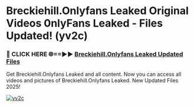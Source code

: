# Breckiehill.Onlyfans Leaked Original Videos 0nlyFans Leaked - Files Updated! (yv2c)

<h3>🔴 CLICK HERE 🌐==►► <a href="https://tinyurl.com/2m67pmp6" rel="nofollow">Breckiehill.Onlyfans Leaked Updated Files</a></h3>

Get Breckiehill.Onlyfans Leaked and all content. Now you can access all videos and pictures of Breckiehill.Onlyfans Leaked. New Updated Files 2025!

[![yv2c](https://i.imgur.com/H4QAA4z.gif)](https://tinyurl.com/2m67pmp6)